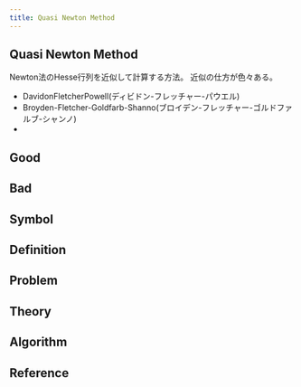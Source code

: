 ```yaml
---
title: Quasi Newton Method
---
```


## Quasi Newton Method
Newton法のHesse行列を近似して計算する方法。
近似の仕方が色々ある。

* DavidonFletcherPowell(ディビドン-フレッチャー-パウエル)
* Broyden-Fletcher-Goldfarb-Shanno(ブロイデン-フレッチャー-ゴルドファルブ-シャンノ)
* 

## Good

## Bad

## Symbol

## Definition

## Problem

## Theory

## Algorithm

## Reference
